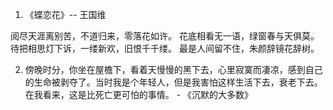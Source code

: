 1. 《蝶恋花》-- 王国维

阅尽天涯离别苦，不道归来，零落花如许。
花底相看无一语，绿窗春与天俱莫。
待把相思灯下诉，一缕新欢，旧恨千千缕。
最是人间留不住，朱颜辞镜花辞树。


2. 傍晚时分，你坐在屋檐下，看着天慢慢的黑下去，心里寂寞而凄凉，感到自己的生命被剥夺了。当时我是个年轻人，但是我害怕这样生活下去，衰老下去。在我看来，这是比死亡更可怕的事情。  - 《沉默的大多数》


<!--  -->
<!-- ## vue相关  -->
 <!--  -->
<!-- 1. [ ]  深度监听具体的解决办法，我看使用$set, 一定会定义一个函数，并不适用v-model 的情况；  -->
<!-- 2. [x]  vue开发规范  -->
 <!--  -->
<!-- ## 算法相关  -->
 <!--  -->
<!-- 1. [x]  二叉树前、中、后序排序；  -->
 <!--  -->
 <!--  -->
<!-- ## CSS相关  -->
 <!--  -->
<!-- 1. [x]  less大概看一下，心里有个数  -->
<!-- 2. [x]  实现居中的几种方法总结下  -->
<!-- 3. [ ]  包括flex的特性失效的情况  -->
<!-- 4. [x]  布局：  -->
   <!-- 1. [x]  圣杯布局/双翼杯布局(中间先渲染，两侧固定宽度，中间自适应)  -->
 <!--  -->
<!--  -->
 <!--  -->
 <!--  -->
<!-- ## 总结  -->
 <!--  -->
<!-- CSS  -->
<!-- 1. [x]  移动端1px怎么处理？出现原因;  -->
<!-- 2. [ ]  rem和em区别？  -->
<!-- 3. [ ]  处理过哪些css兼容性问题？  -->
<!-- 4. [ ]  用什么css预编译器(我说的scss)？你认为 scss 和css 的区别？  -->
 <!--  -->
 <!--  -->
<!-- Javascript  -->
<!-- 1. [ ]  forEach 和 for循环区别？如何停止？(详见for和forEach区别)  -->
   <!-- 1. forEach   -->
  <!-- 1. 适用于不清楚循环次数或判断长度耗费性能；  -->
  <!-- 2. 除了抛出异常，无法终止循环；  -->
   <!-- 2. for  -->
  <!-- 1. 循环可以使用continue，break 来控制循环和跳出循环；  -->
  <!-- 2.   -->
<!-- 2. [ ]  常用的es6有哪些？  -->
<!-- 3. [ ]  every和some区别？  -->
<!-- 4. [x]  new Set([undefined,NaN,NaN,1,'1',{},{}])  的处理结果？  -->
   <!-- 1. 结果： { undefined, NaN, 1, '1', {}, {} }  -->
   <!-- 2. Set加入值的时候不会进行类型转换；  -->
   <!-- 3. Set比较值使用的 “Same-value-zero equality” 算法，该算法与 === 的区别在于，认为 NaN等于自身；  -->
   <!-- 4. (无论哪个算法) 对象永远是不相等的；  -->
<!-- 5. [ ]  ES6，你常用的特性有哪些？  -->
 <!--  -->
 <!--  -->
 <!--  -->
<!-- vue  -->
<!-- 1. [ ]  key值相同会怎么样？为什么不能相同？  -->
<!-- 2. [ ]  你认为React和Vue优缺点？  -->
 <!--  -->
 <!--  -->
<!-- 打包  -->
<!-- 1. [ ]  打包工具(我说的webpack, 但是看他不是很满意)  -->
 <!--  -->
 <!--  -->
 <!--  -->
<!-- 其他  -->
<!-- 1. [ ]  项目中遇到的印象深刻的问题？  -->
<!-- 2. [ ]  flutter晓得不?（想看我是否对新技术有了解）  -->
<!-- 3. [ ]  你认为前端要学什么？（说这个加分，看知识面）  -->
<!-- 4. [ ]  有哪些开发小程序？  -->
<!-- 5. [ ]  你有什么想问我的么？  -->
<!-- 6. [ ]  H5项目，如何处理兼容性？  -->
<!-- 7. [ ]  对项目有什么技术推动？有团队内做过技术分享么？分享的什么？  -->
<!-- 8. [ ]  怎么学习前端的？(我说看书，看视频，看博客)看了哪些书？  -->
 <!--  -->
 <!--  -->
